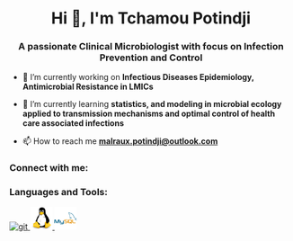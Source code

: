<h1 align="center">Hi 👋, I'm Tchamou Potindji</h1>
<h3 align="center">A passionate Clinical Microbiologist with focus on Infection Prevention and Control</h3>

- 🔭 I’m currently working on **Infectious Diseases Epidemiology, Antimicrobial Resistance in LMICs**

- 🌱 I’m currently learning **statistics, and modeling in microbial ecology applied to transmission mechanisms and optimal control of health care associated infections**

- 📫 How to reach me **malraux.potindji@outlook.com**

<h3 align="left">Connect with me:</h3>
<p align="left">
</p>

<h3 align="left">Languages and Tools:</h3>
<p align="left"> <a href="https://git-scm.com/" target="_blank" rel="noreferrer"> <img src="https://www.vectorlogo.zone/logos/git-scm/git-scm-icon.svg" alt="git" width="40" height="40"/> </a> <a href="https://www.linux.org/" target="_blank" rel="noreferrer"> <img src="https://raw.githubusercontent.com/devicons/devicon/master/icons/linux/linux-original.svg" alt="linux" width="40" height="40"/> </a> <a href="https://www.mysql.com/" target="_blank" rel="noreferrer"> <img src="https://raw.githubusercontent.com/devicons/devicon/master/icons/mysql/mysql-original-wordmark.svg" alt="mysql" width="40" height="40"/> </a> </p>
